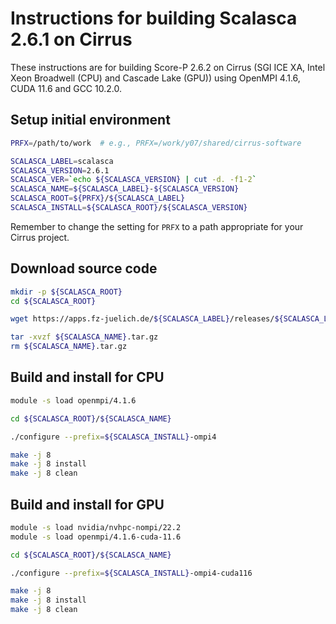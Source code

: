 Instructions for building Scalasca 2.6.1 on Cirrus
==================================================

These instructions are for building Score-P 2.6.2 on Cirrus (SGI ICE XA, Intel Xeon Broadwell (CPU) and Cascade Lake (GPU))
using OpenMPI 4.1.6, CUDA 11.6 and GCC 10.2.0.


Setup initial environment
-------------------------

```bash
PRFX=/path/to/work  # e.g., PRFX=/work/y07/shared/cirrus-software

SCALASCA_LABEL=scalasca
SCALASCA_VERSION=2.6.1
SCALASCA_VER=`echo ${SCALASCA_VERSION} | cut -d. -f1-2`
SCALASCA_NAME=${SCALASCA_LABEL}-${SCALASCA_VERSION}
SCALASCA_ROOT=${PRFX}/${SCALASCA_LABEL}
SCALASCA_INSTALL=${SCALASCA_ROOT}/${SCALASCA_VERSION}
```

Remember to change the setting for `PRFX` to a path appropriate for your Cirrus project.


Download source code
--------------------

```bash
mkdir -p ${SCALASCA_ROOT}
cd ${SCALASCA_ROOT}

wget https://apps.fz-juelich.de/${SCALASCA_LABEL}/releases/${SCALASCA_LABEL}/${SCALASCA_VER}/dist/${SCALASCA_NAME}.tar.gz

tar -xvzf ${SCALASCA_NAME}.tar.gz
rm ${SCALASCA_NAME}.tar.gz
```


Build and install for CPU
-------------------------

```bash
module -s load openmpi/4.1.6

cd ${SCALASCA_ROOT}/${SCALASCA_NAME}

./configure --prefix=${SCALASCA_INSTALL}-ompi4

make -j 8
make -j 8 install
make -j 8 clean
```


Build and install for GPU
-------------------------

```bash
module -s load nvidia/nvhpc-nompi/22.2
module -s load openmpi/4.1.6-cuda-11.6

cd ${SCALASCA_ROOT}/${SCALASCA_NAME}

./configure --prefix=${SCALASCA_INSTALL}-ompi4-cuda116

make -j 8
make -j 8 install
make -j 8 clean
```
